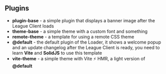 ## Plugins

- **plugin-base** - a simple plugin that displays a banner image after the League Client loads
- **theme-base** - a simple theme with a custom font and something
- **remote-theme** - a template for using a remote CSS theme
- **@default** - the default plugin of the Loader, it shows a welcome popup and an update changelog after the League Client is ready, you need to learn **Vite** and **SolidJS** to use this template
- **vite-theme** - a simple theme with Vite ⚡ HMR, a light version of **@default**
